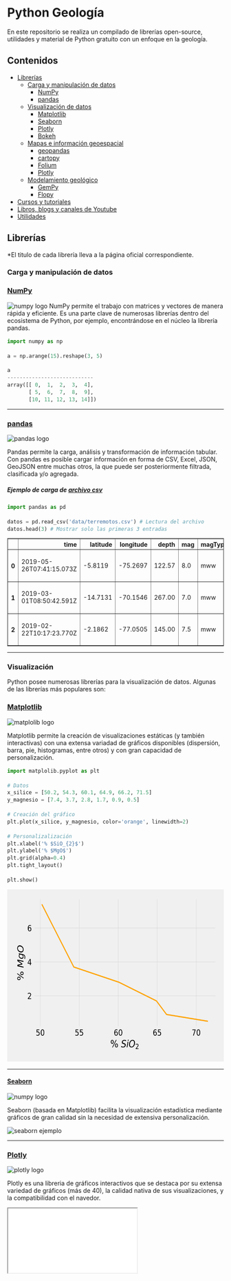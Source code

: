 # Python Geología

En este repositorio se realiza un compilado de librerías open-source, utilidades y material de Python gratuito con un enfoque en la geología.

## Contenidos

* [Librerías](#lib)
  * [Carga y manipulación de datos](#carga)
    * [NumPy](#numpy) 
    * [pandas](#pandas) 
  * [Visualización de datos](#viz)
    * [Matplotlib](#matplotlib)
    * [Seaborn](#seaborn)
    * [Plotly](#plotly)
    * [Bokeh](#bokeh)
  * [Mapas e información geoespacial](#mapas)
    * [geopandas](#geopandas)
    * [cartopy](#cartopy)
    * [Folium](#folium)
    * [Plotly](#plotly)
  * [Modelamiento geológico](#modelamiento)
    * [GemPy](#gempy)
    * [Flopy](#flopy)
* [Cursos y tutoriales](#cursos)
* [Libros, blogs y canales de Youtube](#materiales)
* [Utilidades](#utilidades)

## <a id="lib">Librerías</a>
\*El titulo de cada librería lleva a la página oficial correspondiente.

### <a id="carga">Carga y manipulación de datos</a>

### [NumPy](https://numpy.org/) <a id="numpy"></a>

<img src="https://numpy.org/images/logos/numpy.svg" alt="numpy logo" height="100"/>
NumPy permite el trabajo con matrices y vectores de manera rápida y eficiente. Es una parte clave de numerosas librerías dentro del ecosistema de Python, por ejemplo, encontrándose en el núcleo la librería pandas.<br>

```python
import numpy as np

a = np.arange(15).reshape(3, 5)

a
----------------------------
array([[ 0,  1,  2,  3,  4],
       [ 5,  6,  7,  8,  9],
       [10, 11, 12, 13, 14]])
```

<hr>

### [pandas](https://pandas.pydata.org/) <a id="pandas"></a> 
<img src="https://pandas.pydata.org/static/img/pandas_white.svg" alt="pandas logo" height="100"/>

Pandas permite la carga, análisis y transformación de información tabular. Con pandas es posible cargar información en forma de CSV, Excel, JSON, GeoJSON entre muchas otros, la que puede ser posteriormente filtrada, clasificada y/o agregada. <br>

##### Ejemplo de carga de [archivo csv](https://raw.githubusercontent.com/crvillanueva/python-geologia/main/data/terremotos.csv)
```python
import pandas as pd 

datos = pd.read_csv('data/terremotos.csv') # Lectura del archivo
datos.head(3) # Mostrar solo las primeras 3 entradas
```
<table border="1" class="dataframe">
  <thead>
    <tr style="text-align: right;">
      <th></th>
      <th>time</th>
      <th>latitude</th>
      <th>longitude</th>
      <th>depth</th>
      <th>mag</th>
      <th>magType</th>
      <th>nst</th>
      <th>gap</th>
      <th>dmin</th>
      <th>rms</th>
      <th>net</th>
      <th>id</th>
      <th>updated</th>
      <th>place</th>
      <th>type</th>
      <th>horizontalError</th>
      <th>depthError</th>
      <th>magError</th>
      <th>magNst</th>
      <th>status</th>
      <th>locationSource</th>
      <th>magSource</th>
    </tr>
  </thead>
  <tbody>
    <tr>
      <th>0</th>
      <td>2019-05-26T07:41:15.073Z</td>
      <td>-5.8119</td>
      <td>-75.2697</td>
      <td>122.57</td>
      <td>8.0</td>
      <td>mww</td>
      <td>NaN</td>
      <td>17</td>
      <td>3.180</td>
      <td>0.84</td>
      <td>us</td>
      <td>us60003sc0</td>
      <td>2021-03-05T19:13:06.497Z</td>
      <td>78km SE of Lagunas, Peru</td>
      <td>earthquake</td>
      <td>7.0</td>
      <td>4.0</td>
      <td>0.036</td>
      <td>75.0</td>
      <td>reviewed</td>
      <td>us</td>
      <td>us</td>
    </tr>
    <tr>
      <th>1</th>
      <td>2019-03-01T08:50:42.591Z</td>
      <td>-14.7131</td>
      <td>-70.1546</td>
      <td>267.00</td>
      <td>7.0</td>
      <td>mww</td>
      <td>NaN</td>
      <td>42</td>
      <td>2.501</td>
      <td>1.13</td>
      <td>us</td>
      <td>us1000j96d</td>
      <td>2021-04-07T02:19:45.001Z</td>
      <td>23km NNE of Azangaro, Peru</td>
      <td>earthquake</td>
      <td>7.6</td>
      <td>1.9</td>
      <td>0.033</td>
      <td>87.0</td>
      <td>reviewed</td>
      <td>us</td>
      <td>us</td>
    </tr>
    <tr>
      <th>2</th>
      <td>2019-02-22T10:17:23.770Z</td>
      <td>-2.1862</td>
      <td>-77.0505</td>
      <td>145.00</td>
      <td>7.5</td>
      <td>mww</td>
      <td>NaN</td>
      <td>15</td>
      <td>2.045</td>
      <td>1.12</td>
      <td>us</td>
      <td>us2000jlfv</td>
      <td>2020-07-07T22:52:36.277Z</td>
      <td>111km ESE of Palora, Ecuador</td>
      <td>earthquake</td>
      <td>6.2</td>
      <td>1.8</td>
      <td>0.026</td>
      <td>144.0</td>
      <td>reviewed</td>
      <td>us</td>
      <td>us</td>
    </tr>
  </tbody>
</table>

<hr>

### <a id="viz">Visualización</a>

Python posee numerosas librerías para la visualización de datos. Algunas de las librerías más populares son:

### [Matplotlib](https://matplotlib.org/) <a id="matplotlib"></a>
<img src="https://matplotlib.org/_static/logo2_compressed.svg" alt="matplolib logo" height="100"/>

Matplotlib permite la creación de visualizaciones estáticas (y también interactivas) con una extensa variadad de gráficos disponibles (dispersión, barra, pie, histogramas, entre otros) y con gran capacidad de personalización.

```python
import matplolib.pyplot as plt

# Datos
x_silice = [50.2, 54.3, 60.1, 64.9, 66.2, 71.5]
y_magnesio = [7.4, 3.7, 2.8, 1.7, 0.9, 0.5]

# Creación del gráfico
plt.plot(x_silice, y_magnesio, color='orange', linewidth=2)

# Personalizalización
plt.xlabel('% $SiO_{2}$')
plt.ylabel('% $MgO$')
plt.grid(alpha=0.4)
plt.tight_layout()

plt.show()
```

<img src="https://raw.githubusercontent.com/crvillanueva/python-geologia/main/img/matplob_ex.svg" alt="matplotlib ejemplo" height="400"/>

<hr>

#### [Seaborn](https://seaborn.pydata.org/) <a id="seaborn"></a>
<img src="https://seaborn.pydata.org/_static/logo-wide-lightbg.svg" alt="numpy logo" height="100"/>

Seaborn (basada en Matplotlib) facilita la visualización estadística mediante gráficos de gran calidad sin la necesidad de extensiva personalización. 

<img src="https://seaborn.pydata.org/_images/regression_marginals.png" alt="seaborn ejemplo" height="400"/>

<hr>

### [Plotly](https://plotly.com/python/) <a id="plotly"></a>
<img src="https://plotly.com/all_static/images/plotly_graphing_libraries_1.png" alt="plotly logo" height="100"/>

Plotly es una libreria de gráficos interactivos que se destaca por su extensa variedad de gráficos (más de 40), la calidad nativa de sus visualizaciones, y la compatibilidad con el navedor.

<iframe src="url" title="plotly ejemplo">

<hr>

### <a id="bokeh"></a>[Bokeh](https://bokeh.org/) <a id="bokeh"></a>
<img src="https://static.bokeh.org/logos/logotype.svg" alt="Bokeh logo" height="100"/>

Otra alternativa para la creación de gráficos interactivos en Python.

<hr>

### <a id="mapas">Mapas e información geoespacial</a>

### [geopandas](https://pandas.pydata.org/) <a id="geopandas"></a>
<img src="https://geopandas.org/_static/geopandas_logo_web.svg" alt="geopandas logo" height="100"/>

Extiende la funcionalidad de pandas para permitir la manipulación de datos geoespaciales. Permite la carga de formatos GIS comunes (.shp, .geojson, .gpk, entre otros) y el trabajo y reproyección de sistemas de referencia.

<hr>

### [cartopy](https://scitools.org.uk/cartopy/docs/latest/)<a id="cartopy"></a>
<img src="https://scitools.org.uk/cartopy/docs/latest/_static/cartopy.png" alt="geopandas logo" height="100"/>

Diseñada para el procesamiento de información geoespacial, la creación de mapas y otros análisis.

<hr>

### [Folium](https://python-visualization.github.io/folium/)<a id="folium"></a>
<img src="https://python-visualization.github.io/folium/_images/folium_logo.jpg" alt="geopandas logo" height="100"/>

Basada en la librería de javascript ```leaflet.js``` utilizada en la creación de mapas livianos e interactivos totalmente compatibles con el navegador. Folium posee numerosos mapas base disponibles como OpenStreetMap, Mapbox, and Stamen entre otros y tienen el potencial de crear mapas con series de tiempo e incluso mapas geológicos.

<hr>

### [Plotly](#plotly)

### Modelamiento geológico <a id="modelamiento"></a>

### [gempy](https://www.gempy.org/)<a id="gempy"></a>
<img src="https://static.wixstatic.com/media/819b61_005a11348d95480981d0a188be0801b2~mv2.png/v1/fill/w_199,h_71,al_c,q_85,usm_0.66_1.00_0.01/GemPy_logo_on_transp.webp" alt="gempy logo" height="100"/>

Gempy permite la modelación 3D de estructuras geologicas complejas (capas, pliegues, fallas, etc.) pudiendo implementar además modelamiento probabilístico.

<hr>

### [flopy](https://github.com/modflowpy/flopy)<a id="flopy"></a>
<img src="https://raw.githubusercontent.com/modflowpy/flopy/master/examples/images/flopy3.png" alt="flopy logo" height="100"/>

Flopy permite la creación, ejecución y post-proceso de modelos basados en MODFLOW.

## Cursos y tutoriales <a id="cursos"><a/>

* [Nube minera | Introducción a Data Analytics en Geociencias con Python (DAP)](https://nubeminera.cl/course/dap/) Curso gratuito e introductorio donde se enseña a realizar un análisis exploratorio de datos provenientes de muestras de sondajes a través de Python.

## Libros, blogs y canales de Youtube<a id="materiales"></a>
### Libros

![Libros gratuitos generales de Python](https://github.com/pamoroso/free-python-books)

### Blogs y canales de youtube
* [Hatari Labs](https://www.hatarilabs.com/) Página y canal de youtube con blogs y videotutoriales respecto a SIG, modelamiento y otros. Especial enfoque en la hidrogeologia.

## Utilidades <a id="utilidades"></a>

* [Diagrama de Piper con Python | Hatari Labs](https://www.hatarilabs.com/ih-en/how-to-make-a-piper-diagram-in-python-tutorial)
* [Creación de gráficos exportables con Plotly Chart](https://chart-studio.plotly.com/create/)
